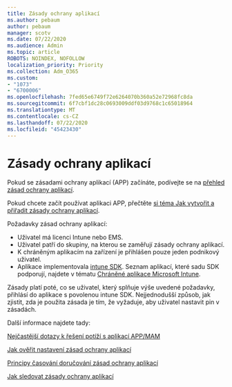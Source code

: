 ```yaml
---
title: Zásady ochrany aplikací
ms.author: pebaum
author: pebaum
manager: scotv
ms.date: 07/22/2020
ms.audience: Admin
ms.topic: article
ROBOTS: NOINDEX, NOFOLLOW
localization_priority: Priority
ms.collection: Adm_O365
ms.custom:
- "1073"
- "6700006"
ms.openlocfilehash: 7fed65e6749f72e6264070b360a52e72968fc8da
ms.sourcegitcommit: 6f7cbf1dc28c0693009ddf03d9768c1c65018964
ms.translationtype: MT
ms.contentlocale: cs-CZ
ms.lasthandoff: 07/22/2020
ms.locfileid: "45423430"
---
```

# <a name="application-protection-policy"></a>Zásady ochrany aplikací

Pokud se zásadami ochrany aplikací (APP) začínáte, podívejte se na [přehled zásad ochrany aplikací](https://docs.microsoft.com/intune/apps/app-protection-policy).

Pokud chcete začít používat aplikaci APP, přečtěte [si téma Jak vytvořit a přiřadit zásady ochrany aplikací](https://docs.microsoft.com/intune/app-protection-policies).

Požadavky zásad ochrany aplikací:

- Uživatel má licenci Intune nebo EMS.
- Uživatel patří do skupiny, na kterou se zaměřují zásady ochrany aplikací.
- K chráněným aplikacím na zařízení je přihlášen pouze jeden podnikový uživatel.
- Aplikace implementovala [intune SDK](https://docs.microsoft.com/intune/app-sdk-get-started). Seznam aplikací, které sadu SDK podporují, najdete v tématu [Chráněné aplikace Microsoft Intune](https://docs.microsoft.com/intune/apps-supported-intune-apps).

Zásady platí poté, co se uživatel, který splňuje výše uvedené požadavky, přihlásí do aplikace s povolenou intune SDK. Nejjednodušší způsob, jak zjistit, zda je použita zásada je tím, že vyžaduje, aby uživatel nastavit pin v zásadách. 

Další informace najdete tady:

[Nejčastější dotazy k řešení potíží s aplikací APP/MAM](https://docs.microsoft.com/intune/apps/troubleshoot-mam)  

[Jak ověřit nastavení zásad ochrany aplikací](https://docs.microsoft.com/intune/app-protection-policies-validate)

[Principy časování doručování zásad ochrany aplikací](https://docs.microsoft.com/intune/app-protection-policy-delivery)  

[Jak sledovat zásady ochrany aplikací](https://docs.microsoft.com/intune/app-protection-policies-monitor)